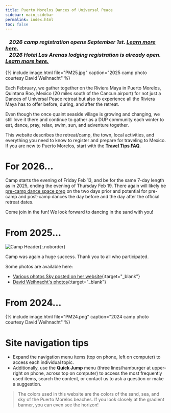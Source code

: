 ```yaml
---
title: Puerto Morelos Dances of Universal Peace
sidebar: main_sidebar
permalink: index.html
toc: false
---
```


<!--### ***&nbsp;&nbsp;&nbsp;Registration for the 2025 camp (Feb 13-19) is open. [Learn more here.](pages/register.md)***<br>-->
### ***&nbsp;&nbsp;&nbsp;2026 camp registration opens September 1st. [Learn more here.](pages/register.md)<br>&nbsp;&nbsp;&nbsp;2026 Hotel Las Arenas lodging registration is already open. [Learn more here.](pages/booking-las-arenas.md)***

{% include image.html file="PM25.jpg" caption="2025 camp photo courtesy David Weihnacht" %}

Each February, we gather together on the Riviera Maya in Puerto Morelos, Quintana Roo, Mexico (20 miles south of the Cancun airport) for not just a Dances of Universal Peace retreat but also to experience all the Riviera Maya has to offer before, during, and after the retreat.

Even though the once quaint seaside village is growing and changing, we still love it there and continue to gather as a DUP community each winter to eat, dance, pray, relax, swim, sun, and adventure together.

This website describes the retreat/camp, the town, local activities, and everything you need to know to register and prepare for traveling to Mexico. If you are new to Puerto Morelos, start with the [**Travel Tips FAQ**](pages/travel-tips-faq.md).

# For 2026...

Camp starts the evening of Friday Feb 13, and be for the same 7-day length as in 2025, ending the evening of Thursday Feb 19. There again will likely be [pre-camp dance space prep](pages/preparing-dance-space.md) on the two days prior and potential for pre-camp and post-camp dances the day before and the day after the official retreat dates.

Come join in the fun! We look forward to dancing in the sand with you!

# From 2025...
![Camp Header](../images/PM25_header.jpg){:.noborder}

Camp was again a huge success. Thank you to all who participated.

Some photos are available here:

* [Various photos Sky posted on her website](https://skyness.net/photos-puerto-morelos-february-2025/){:target="_blank"}
* [David Weihnacht's photos](https://www.flickr.com/gp/sdweihnacht/ow0338i03E){:target="_blank"}

# From 2024...
{% include image.html file="PM24.png" caption="2024 camp photo courtesy David Weihnacht" %}

# Site navigation tips
* Expand the navigation menu items (top on phone, left on computer) to access each individual topic.
* Additionally, use the **Quick Jump** menu (three lines/hamburger at upper-right on phone, across top on computer) to access the most frequently used items, search the content, or contact us to ask a question or make a suggestion.

> The colors used in this website are the colors of the sand, sea, and sky of the Puerto Morelos beaches. If you look closely at the gradient banner, you can even see the horizon!
